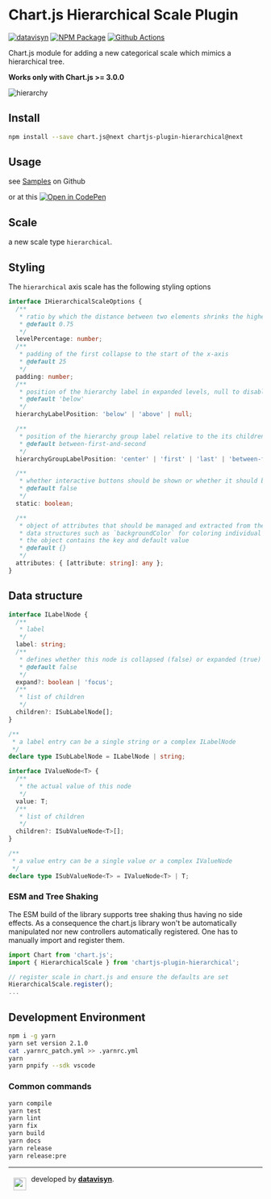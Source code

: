 # Chart.js Hierarchical Scale Plugin

[![datavisyn][datavisyn-image]][datavisyn-url] [![NPM Package][npm-image]][npm-url] [![Github Actions][github-actions-image]][github-actions-url]

Chart.js module for adding a new categorical scale which mimics a hierarchical tree.

**Works only with Chart.js >= 3.0.0**

![hierarchy](https://user-images.githubusercontent.com/4129778/41763778-6722e04a-75ff-11e8-84ad-1b417fd25c65.gif)

## Install

```bash
npm install --save chart.js@next chartjs-plugin-hierarchical@next
```

## Usage

see [Samples](https://github.com/sgratzl/chartjs-plugin-hierarchical/tree/master/samples) on Github

or at this [![Open in CodePen][codepen]](https://codepen.io/sgratzl/pen/KKdryvg)

## Scale

a new scale type `hierarchical`.

## Styling

The `hierarchical` axis scale has the following styling options

```ts
interface IHierarchicalScaleOptions {
  /**
   * ratio by which the distance between two elements shrinks the higher the level of the tree is. i.e. two two level bars have a distance of 1. two nested one just 0.75
   * @default 0.75
   */
  levelPercentage: number;
  /**
   * padding of the first collapse to the start of the x-axis
   * @default 25
   */
  padding: number;
  /**
   * position of the hierarchy label in expanded levels, null to disable
   * @default 'below'
   */
  hierarchyLabelPosition: 'below' | 'above' | null;

  /**
   * position of the hierarchy group label relative to the its children
   * @default between-first-and-second
   */
  hierarchyGroupLabelPosition: 'center' | 'first' | 'last' | 'between-first-and-second';

  /**
   * whether interactive buttons should be shown or whether it should be static
   * @default false
   */
  static: boolean;

  /**
   * object of attributes that should be managed and extracted from the tree
   * data structures such as `backgroundColor` for coloring individual bars
   * the object contains the key and default value
   * @default {}
   */
  attributes: { [attribute: string]: any };
}
```

## Data structure

```ts
interface ILabelNode {
  /**
   * label
   */
  label: string;
  /**
   * defines whether this node is collapsed (false) or expanded (true) or focussed ('focus')
   * @default false
   */
  expand?: boolean | 'focus';
  /**
   * list of children
   */
  children?: ISubLabelNode[];
}

/**
 * a label entry can be a single string or a complex ILabelNode
 */
declare type ISubLabelNode = ILabelNode | string;

interface IValueNode<T> {
  /**
   * the actual value of this node
   */
  value: T;
  /**
   * list of children
   */
  children?: ISubValueNode<T>[];
}

/**
 * a value entry can be a single value or a complex IValueNode
 */
declare type ISubValueNode<T> = IValueNode<T> | T;
```

### ESM and Tree Shaking

The ESM build of the library supports tree shaking thus having no side effects. As a consequence the chart.js library won't be automatically manipulated nor new controllers automatically registered. One has to manually import and register them.

```js
import Chart from 'chart.js';
import { HierarchicalScale } from 'chartjs-plugin-hierarchical';

// register scale in chart.js and ensure the defaults are set
HierarchicalScale.register();
...
```

## Development Environment

```sh
npm i -g yarn
yarn set version 2.1.0
cat .yarnrc_patch.yml >> .yarnrc.yml
yarn
yarn pnpify --sdk vscode
```

### Common commands

```sh
yarn compile
yarn test
yarn lint
yarn fix
yarn build
yarn docs
yarn release
yarn release:pre
```

---

<a href="https://www.datavisyn.io"><img src="https://www.datavisyn.io/img/logos/datavisyn-d-logo.png" align="left" width="25px" hspace="10" vspace="6"></a>
developed by **[datavisyn][datavisyn-url]**.

[datavisyn-image]: https://img.shields.io/badge/datavisyn-io-black.svg
[datavisyn-url]: https://www.datavisyn.io
[npm-image]: https://badge.fury.io/js/chartjs-plugin-hierarchical.svg
[npm-url]: https://npmjs.org/package/chartjs-plugin-hierarchical
[github-actions-image]: https://github.com/sgratzl/chartjs-plugin-hierarchical/workflows/ci/badge.svg
[github-actions-url]: https://github.com/sgratzl/chartjs-plugin-hierarchical/actions
[codepen]: https://img.shields.io/badge/CodePen-open-blue?logo=codepen
